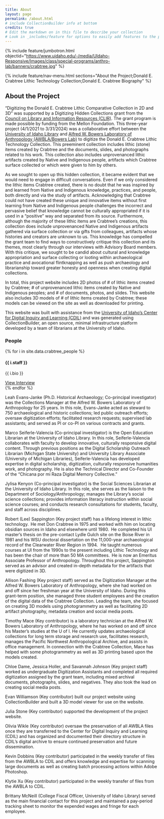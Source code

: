 ```yaml
---
title: About
layout: page
permalink: /about.html
# include CollectionBuilder info at bottom
credits: true
# Edit the markdown on in this file to describe your collection
# Look in _includes/feature for options to easily add features to the page
---
```


{% include feature/jumbotron.html objectid="https://www.uidaho.edu/-/media/UIdaho-Responsive/Images/class/special-programs/anthro-lab/banners/crabtree.jpg" %} 

{% include feature/nav-menu.html sections="About the Project;Donald E. Crabtree Lithic Technology Collection;Donald E. Crabtree Biography" %}

## About the Project

“Digitizing the Donald E. Crabtree Lithic Comparative Collection in 2D and 3D” was supported by a Digitizing Hidden Collections grant from the [Council on Library and Information Resources (CLIR)](https://www.clir.org/). The grant program is made possible by funding from the Mellon Foundation. This three-year project (4/1/2021 to 3/31/2024) was a collaborative effort between the [University of Idaho Library](https://www.lib.uidaho.edu/) and [Alfred W. Bowers Laboratory of Anthropology (AWBLA/Bowers Lab)](https://www.uidaho.edu/class/anthrolab) to digitize the Donald E. Crabtree Lithic Technology Collection. This preeminent collection includes lithic (stone) items created by Crabtree and the documents, slides, and photographs related to his work. This collection also includes unprovenanced lithic artifacts created by Native and Indigenous people, artifacts which Crabtree surface collected or which were given to him by others.

As we sought to open up this hidden collection, it became evident that we would need to engage in difficult conversations. Even if we only considered the lithic items Crabtree created, there is no doubt that he was inspired by and learned from Native and Indigenous knowledge, practices, and people, both directly and via the study of artifacts. Acknowledging that Crabtree could not have created these unique and innovative items without first learning from Native and Indigenous people challenges the incorrect and pervasive belief that knowledge cannot be culturally appropriated if it is used in a “positive” way and separated from its source. Furthermore, although the majority of these lithic items are Crabtree’s creations, this collection does include unprovenanced Native and Indigenous artifacts gathered via surface collection or via gifts from colleagues, artifacts whose histories and creators are unknown to us. This knowledge has compelled the grant team to find ways to constructively critique this collection and its themes, most clearly through our interviews with Advisory Board members. With this critique, we sought to be candid about cultural and knowledge appropriation and surface collecting or looting within archaeological practice and avocational flintknapping as well as push archaeology and librarianship toward greater honesty and openness when creating digital collections.

In total, this project website includes 2D photos of # of lithic items created by Crabtree; # of unprovenanced lithic items created by Native and Indigenous peoples; and # of documents, photos, and slides. This website also includes 3D models of # of lithic items created by Crabtree; these models can be viewed on the site as well as downloaded for printing.

This website was built with assistance from the [University of Idaho’s Center for Digital Inquiry and Learning (CDIL)](https://cdil.lib.uidaho.edu/) and was generated using CollectionBuilder, an open source, minimal infrastructure platform developed by a team of librarians at the University of Idaho.

### People

<div class="row mt-3">
{% for i in site.data.crabtree_people %}
<div class="col-md-6">
    <div class="card mb-3">
        <div class="card-body">
            <h4 class="card-title">{{ i.staff }}</h4>
            <p class="card-text">{{ i.bio }}</p>
            <a href="{{ '/items/' | append: i.objectid | append: '.html' | relative_url }}" class="btn btn-sm btn-outline-primary">View Interview</a>
        </div>
    </div>
</div>
{% endfor %}
</div>

Leah Evans-Janke (Ph.D. Historical Archaeology; Co-principal investigator) was the Collections Manager at the Alfred W. Bowers Laboratory of Anthropology for 25 years. In this role, Evans-Janke acted as steward to 750 archaeological and historic collections; led public outreach efforts; oversaw digitization efforts; facilitated research requests; supervised lab assistants; and served as PI or co-PI on various contracts and grants.   

Marco Seiferle-Valencia (Co-principal investigator) is the Open Education Librarian at the University of Idaho Library. In this role, Seiferle-Valencia collaborates with faculty to develop innovative, culturally responsive digital content. Through previous positions as the Digital Scholarship Outreach Librarian (Michigan State University) and University Library Associate (University of Michigan Libraries), Seiferle-Valencia has developed expertise in digital scholarship, digitization, culturally responsive humanities work, and photography. He is also the Technical Director and Co-Founder of the “Chicana por mi Raza Digital Memory Collective.” 

Jylisa Kenyon (Co-principal investigator) is the Social Sciences Librarian at the University of Idaho Library. In this role, she serves as the liaison to the Department of Sociology/Anthropology; manages the Library’s social science collections; provides information literacy instruction within social science courses; and conducts research consultations for students, faculty, and staff across disciplines.

Robert (Lee) Sappington (Key project staff) has a lifelong interest in lithic technology.  He met Don Crabtree in 1975 and worked with him on locating obsidian sources in Idaho and elsewhere until 1980.  He completed his UI master’s thesis on the pre-contact Lydle Gulch site on the Boise River in 1981 and his WSU doctoral dissertation on the 11,000-year archaeological record of the Clearwater River Region in 1994.   He taught numerous courses at UI from the 1990s to the present including Lithic Technology and has been the chair of more than 50 MA committees.  He is now an Emeritus Associate Professor of Anthropology. Throughout this project, Sappington served as an advisor and created in-depth metadata for the artifacts that were digitized in 3D.

Allison Fashing (Key project staff) served as the Digitization Manager at the Alfred W. Bowers Laboratory of Anthropology, where she had worked on and off since her freshman year at the University of Idaho. During this grant-term position, she managed three student employees and the creation of the digital data of the Crabtree Collection. Leading the team, she focused on creating 3D models using photogrammetry as well as facilitating 2D artifact photography, metadata creation and social media posts.

Timothy Mace (Key contributor) is a laboratory technician at the Alfred W. Bowers Laboratory of Anthropology, where he has worked on and off since his Master’s studies at the U of I. He currently updates archaeological collections for long term storage and research use, facilitates research, manages the Pacific Northwest Anthropological Archive, and assists in office management. In connection with the Crabtree Collection, Mace has helped with some photogrammetry as well as 3D printing based upon the models created.

Chloe Dame, Jessica Holler, and Savannah Johnson (Key project staff) worked as undergraduate Digitization Assistants and completed all required digitization assigned by the grant team, including mixed archival documents, photographs, slides, and negatives. They also took the lead on creating social media posts.

Evan Williamson (Key contributor) built our project website using CollectionBuilder and built a 3D model viewer for use on the website.

Julia Stone (Key contributor) supported the development of the project website.

Olivia Wikle (Key contributor) oversaw the preservation of all AWBLA files once they are transferred to the Center for Digital Inquiry and Learning (CDIL) and has organized and documented their directory structure in CDIL’s digital archive to ensure continued preservation and future dissemination.

Kevin Dobbins (Key contributor) participated in the weekly transfer of files from the AWBLA to CDIL and offers knowledge and expertise for scanning large documents as well as creating batch processing actions within Adobe Photoshop.

Klytie Xu (Key contributor) participated in the weekly transfer of files from the AWBLA to CDIL.

Brittany McNeill (College Fiscal Officer, University of Idaho Library) served as the main financial contact for this project and maintained a pay-period tracking sheet to monitor the expended wages and fringe for each employee.
